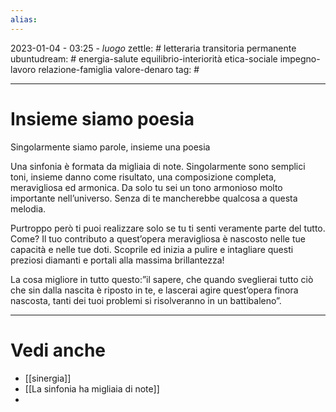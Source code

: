 ```yaml
---
alias: 
---
```

2023-01-04 - 03:25 - *luogo*
zettle: # letteraria transitoria permanente
ubuntudream: # energia-salute equilibrio-interiorità etica-sociale impegno-lavoro relazione-famiglia valore-denaro 
tag: #

---
# Insieme siamo poesia
Singolarmente siamo parole, insieme una poesia

Una sinfonia è formata da migliaia di note. Singolarmente sono semplici toni, insieme danno come risultato, una composizione completa, meravigliosa ed armonica. Da solo tu sei un tono armonioso molto importante nell’universo. Senza di te mancherebbe qualcosa a questa melodia.

Purtroppo però ti puoi realizzare solo se tu ti senti veramente parte del tutto. Come? Il tuo contributo a quest’opera meravigliosa è nascosto nelle tue capacità e nelle tue doti. Scoprile ed inizia a pulire e intagliare questi preziosi diamanti e portali alla massima brillantezza!

La cosa migliore in tutto questo:”il sapere, che quando sveglierai tutto ciò che sin dalla nascita è riposto in te, e lascerai agire quest’opera finora nascosta, tanti dei tuoi problemi si risolveranno in un battibaleno”.



---
# Vedi anche
- [[sinergia]]
- [[La sinfonia ha migliaia di note]]
- 